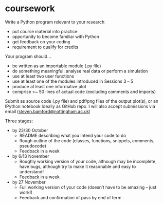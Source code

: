 # coursework

Write a Python program relevant to your research:
* put course material into practice
* opportunity to become familiar with Python
* get feedback on your coding 
* requirement to qualify for credits

Your program should…
* be written as an importable module (.py file)
* do something meaningful: analyse real data or perform a simulation
* use at least two user functions
* use at least one of the modules introduced in Sessions 3 – 5
* produce at least one informative plot 
* comprise >~ 50 lines of actual code (excluding comments and imports)

Submit as source code (.py file) and pdf/png files of the output plot(s), or an IPython notebook
Ideally as GitHub repo.  I will also accept submissions via email (steven.bamford@nottingham.ac.uk)

Three stages:
* by 23/30 October
  *  README describing what you intend your code to do
  * Rough outline of the code (classes, functions, snippets, comments, pseudocode)
  * Feedback in a week
* by 6/13 November
  * Roughly working version of your code, although may be incomplete, have bugs, although try to make it reasonable and easy to understand!
  * Feedback in a week
* by 27 November
  * Full working version of your code (doesn’t have to be amazing – just work!)
  * Feedback and confirmation of pass by end of term

